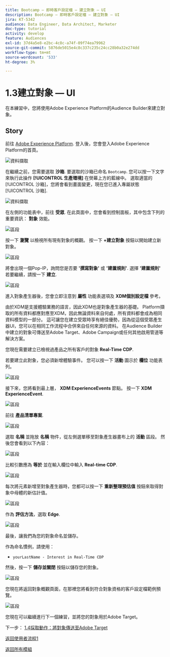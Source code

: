 ```yaml
---
title: Bootcamp — 即時客戶設定檔 — 建立對象 — UI
description: Bootcamp — 即時客戶設定檔 — 建立對象 — UI
jira: KT-5342
audience: Data Engineer, Data Architect, Marketer
doc-type: tutorial
activity: develop
feature: Audiences
exl-id: 37d4a5e8-e2bc-4c8c-a74f-09f74ea79962
source-git-commit: 5876de5015e4c8c337c235c24cc28b0a32e274dd
workflow-type: tm+mt
source-wordcount: '533'
ht-degree: 3%

---
```


# 1.3建立對象 — UI

在本練習中，您將使用Adobe Experience Platform的Audience Builder來建立對象。

## Story

前往 [Adobe Experience Platform](https://experience.adobe.com/platform). 登入後，您會登入Adobe Experience Platform的首頁。

![資料擷取](./images/home.png)

在繼續之前，您需要選取 **沙箱**. 要選取的沙箱已命名 ``Bootcamp``. 您可以按一下文字來執行此操作 **[!UICONTROL 生產環境]** 在熒幕上方的藍線中。 選取適當的 [!UICONTROL 沙箱]，您將會看到畫面變更，現在您已進入專屬狀態 [!UICONTROL 沙箱].

![資料擷取](./images/sb1.png)

在左側的功能表中，前往 **受眾**. 在此頁面中，您會看到控制面板，其中包含下列的重要資訊： **對象** 效能。

![區段](./images/menuseg.png)

按一下 **瀏覽** 以檢視所有現有對象的概觀。 按一下 **+建立對象** 按鈕以開始建立新對象。


![區段](./images/segmentationui.png)

將會出現一個Pop-IP，詢問您是否要 **&#39;撰寫對象&#39;** 或 **&#39;建置規則&#39;**. 選擇 **&#39;建置規則&#39;** 若要繼續，請按一下 **建立**.

![區段][def]

進入對象產生器後，您會立即注意到 **屬性** 功能表選項及 **XDM個別設定檔** 參考。


由於XDM是支援體驗業務的語言，因此XDM也是對象產生器的基礎。 Platform擷取的所有資料都應對應至XDM，因此無論資料來自何處，所有資料都會成為相同資料模型的一部分。 這可讓您在建立受眾時享有絕佳優勢，因為從這個受眾產生器UI，您可以在相同工作流程中合併來自任何來源的資料。 在Audience Builder中建立的對象可傳送至Adobe Target、Adobe Campaign或任何其他啟用管道等解決方案。

您現在需要建立已檢視過產品之所有客戶的對象 **Real-Time CDP**.

若要建立此對象，您必須新增體驗事件。 您可以按一下 **活動** 圖示於 **欄位** 功能表列。

![區段](./images/findee.png)

接下來，您將看到最上層， **XDM ExperienceEvents** 節點。 按一下 **XDM ExperienceEvent**.

![區段](./images/see.png)

前往 **產品清單專案**.

![區段](./images/plitems.png)

選取 **名稱** 並拖放 **名稱** 物件，從左側選單移至對象產生器畫布上的 **活動** 區段。 然後您會看到以下內容：

![區段](./images/eewebpdtlname.png)

比較引數應為 **等於** 並在輸入欄位中輸入 **Real-time CDP**.

![區段](./images/pv.png)

每次將元素新增至對象產生器時，您都可以按一下 **重新整理預估值** 按鈕來取得對象中母體的新估計值。

![區段](./images/refreshest.png)

作為 **評估方法**，選取 **Edge**.

![區段](./images/evedge.png)

最後，讓我們為您的對象命名並儲存。

作為命名慣例，請使用：

- `yourLastName - Interest in Real-Time CDP`

然後，按一下 **儲存並關閉** 按鈕以儲存您的對象。

![區段](./images/segmentname.png)

您現在將返回對象概觀頁面，在那裡您將看到符合對象資格的客戶設定檔範例預覽。

![區段](./images/savedsegment.png)

您現在可以繼續進行下一個練習，並將您的對象用於Adobe Target。

下一步： [1.4採取動作：將對象傳送至Adobe Target](./ex4.md)

[返回使用者流程1](./uc1.md)

[返回所有模組](../../overview.md)


[def]: ./images/segmentationpopup.png
